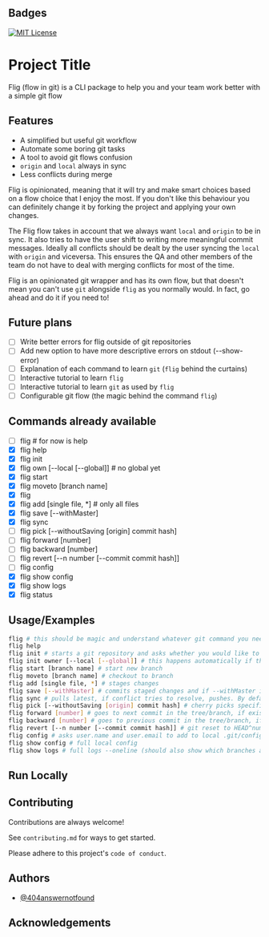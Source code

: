 
## Badges
[![MIT License](https://img.shields.io/badge/License-MIT-green.svg)](https://choosealicense.com/licenses/mit/)

# Project Title

Flig (flow in git) is a CLI package to help you and your team work better with a simple git flow


## Features

- A simplified but useful git workflow
- Automate some boring git tasks
- A tool to avoid git flows confusion
- `origin` and `local` always in sync
- Less conflicts during merge

Flig is opinionated, meaning that it will try and make smart choices based on a flow choice that I enjoy the most. If you don't like this behaviour you can definitely change it
by forking the project and applying your own changes.

The Flig flow takes in account that we always want `local` and `origin` to be in sync. It also tries to have the user shift to writing more meaningful commit messages. Ideally all conflicts should
be dealt by the user syncing the `local` with `origin` and viceversa. This ensures the QA and other members of the team do not have to deal with merging conflicts for most of the time.

Flig is an opinionated git wrapper and has its own flow, but that doesn't mean you can't use `git` alongside `flig` as you normally would. In fact, go ahead and do it if you need to!

## Future plans

- [ ] Write better errors for flig outside of git repositories
- [ ] Add new option to have more descriptive errors on stdout (--show-error)
- [ ] Explanation of each command to learn `git` (`flig` behind the curtains)
- [ ] Interactive tutorial to learn `flig`
- [ ] Interactive tutorial to learn `git` as used by `flig`
- [ ] Configurable git flow (the magic behind the command `flig`)

## Commands already available

- [ ] flig # for now is help
- [x] flig help
- [x] flig init
- [x] flig own [--local [--global]] # no global yet
- [x] flig start
- [x] flig moveto [branch name]
- [x] flig 
- [x] flig add [single file, *] # only all files
- [x] flig save [--withMaster]
- [x] flig sync
- [ ] flig pick [--withoutSaving [origin] commit hash]
- [ ] flig forward [number]
- [ ] flig backward [number]
- [ ] flig revert [--n number [--commit commit hash]]
- [ ] flig config
- [x] flig show config
- [x] flig show logs
- [x] flig status

## Usage/Examples

```bash
flig # this should be magic and understand whatever git command you need
flig help
flig init # starts a git repository and asks whether you would like to change default configs like user.name and user.email, false by default
flig init owner [--local [--global]] # this happens automatically if the first time you run flig you dont have global user configurations for user and email, otherwise you can use it to change the local owner of the repo or you can use it to change the global owner of the repo (this requires you to write something)
flig start [branch name] # start new branch
flig moveto [branch name] # checkout to branch
flig add [single file, *] # stages changes
flig save [--withMaster] # commits staged changes and if --withMaster is true, tries to merge latest master after committing
flig sync # pulls latest, if conflict tries to resolve, pushes. By default checkout master, pull latest, merge master into branch, pull latest from branch, push.
flig pick [--withoutSaving [origin] commit hash] # cherry picks specific commit, if --withoutSaving is active does only add without committing (-n)
flig forward [number] # goes to next commit in the tree/branch, if exists. By default number is 1 unless specified
flig backward [number] # goes to previous commit in the tree/branch, if exists. By default number is 1 unless specified
flig revert [--n number [--commit commit hash]] # git reset to HEAD^number or specific commit
flig config # asks user.name and user.email to add to local .git/config file
flig show config # full local config
flig show logs # full logs --oneline (should also show which branches are @ pinpoint)
```


## Run Locally


## Contributing

Contributions are always welcome!

See `contributing.md` for ways to get started.

Please adhere to this project's `code of conduct`.


## Authors

- [@404answernotfound](https://www.github.com/404answernotfound)


## Acknowledgements
